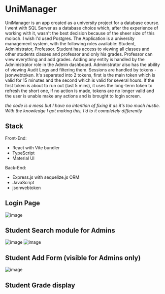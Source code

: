 # UniManager

UniManager is an app created as a university project for a database course. I went with SQL Server as a database choice which, after the experience of working with it, wasn't the best decision because of the sheer size of this moloch. I wish I'd used Postgres. 
The Application is a university management system, with the following roles available: Student, Administrator, Professor. Student has access to viewing all classes and other students classes and professor and only his grades. Professor can view everything and add grades. Adding any entity is handled by the Administrator role in the Admin dashboard. Administrator also has the ability of viewing Audit Logs and filtering them. Sessions are handled by tokens - jsonwebtoken. It's separated into 2 tokens, first is the main token which is valid for 15 minutes and the second which is valid for several hours. If the first token is about to run out (last 5 mins), it uses the long-term token to refresh the short one, if no action is made, tokens are no longer valid and the user is unable make any actions and is brought to login screen.

*the code is a mess but I have no intention of fixing it as it's too much hustle. With the knowledge I got making this, I'd to it completely differently*

## Stack
Front-End:
* React with Vite bundler
* TypeScript
* Material UI

Back-End:
* Express.js with sequelize.js ORM
* JavaScript
* jsonwebtoken  

## Login Page
![image](https://github.com/user-attachments/assets/cb09bc7a-fd0e-44ff-b491-b2c53a74ded5)

## Student Search module for Admins
![image](https://github.com/user-attachments/assets/6101fb2c-10f2-425a-8613-c0dded1e4046)
![image](https://github.com/user-attachments/assets/4a5fd4f5-8532-40a5-8535-607dbec3724f)

## Student Add Form (visible for Admins only)

![image](https://github.com/user-attachments/assets/09e9975a-ff5d-4b09-8921-61d4f341f00c)

## Student Grade display
